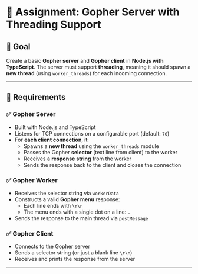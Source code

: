 # 🧪 Assignment: Gopher Server with Threading Support

## 🎯 Goal

Create a basic **Gopher server** and **Gopher client** in **Node.js with TypeScript**. The server must support **threading**, meaning it should spawn a **new thread** (using `worker_threads`) for each incoming connection.

---

## 📌 Requirements

### ✅ Gopher Server

- Built with Node.js and TypeScript
- Listens for TCP connections on a configurable port (default: `70`)
- For **each client connection**, it:
  - Spawns a **new thread** using the `worker_threads` module
  - Passes the Gopher **selector** (text line from client) to the worker
  - Receives a **response string** from the worker
  - Sends the response back to the client and closes the connection

### ✅ Gopher Worker

- Receives the selector string via `workerData`
- Constructs a valid **Gopher menu** response:
  - Each line ends with `\r\n`
  - The menu ends with a single dot on a line: `.`
- Sends the response to the main thread via `postMessage`

### ✅ Gopher Client

- Connects to the Gopher server
- Sends a selector string (or just a blank line `\r\n`)
- Receives and prints the response from the server

---


